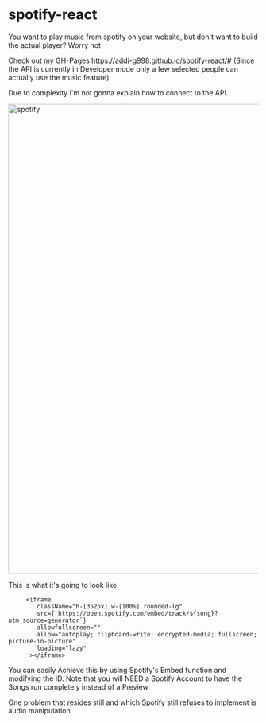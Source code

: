 # spotify-react
You want to play music from spotify on your website, but don't want to build the actual player? Worry not

Check out my GH-Pages https://addi-g998.github.io/spotify-react/# (Since the API is currently in Developer mode only a few selected people can actually use the music feature)

Due to complexity i'm not gonna explain how to connect to the API.



<img width="945" alt="spotify" src="https://github.com/addi-G998/spotify-react/assets/66442736/5db9050f-6d65-4552-9dac-544fb9575e4a">

This is what it's going to look like

         <iframe
            className="h-[352px] w-[100%] rounded-lg"
            src={`https://open.spotify.com/embed/track/${song}?utm_source=generator`} 
            allowfullscreen=""
            allow="autoplay; clipboard-write; encrypted-media; fullscreen; picture-in-picture"
            loading="lazy"
          ></iframe>
          
You can easily Achieve this by using Spotify's Embed function and modifying the ID.
Note that you will NEED a Spotify Account to have the Songs run completely instead of a Preview

One problem that resides still and which Spotify still refuses to implement is audio manipulation.
